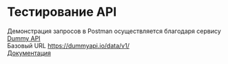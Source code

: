 # Тестирование API
Демонстрация запросов в Postman осуществляется благодаря сервису [Dummy API](https://dummyapi.io/docs)</br>
Базовый URL https://dummyapi.io/data/v1/</br>
[Документация](https://dummyapi.io/docs)</br>

